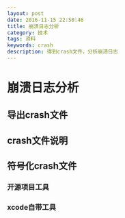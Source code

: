 ```yaml
---
layout: post
date: 2016-11-15 22:50:46
title: 崩溃日志分析
category: 技术
tags: 资料
keywords: crash
description: 得到crash文件，分析崩溃日志
---
```

# 崩溃日志分析

## 导出crash文件

## crash文件说明

## 符号化crash文件

### 开源项目工具

### xcode自带工具

